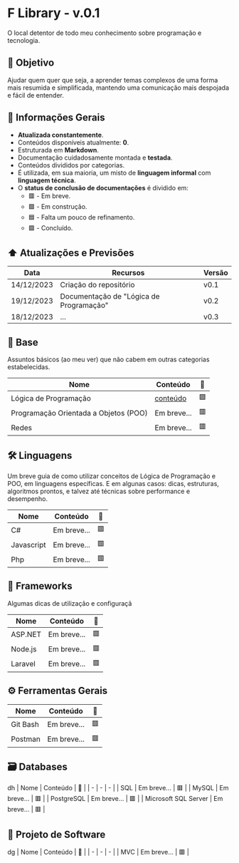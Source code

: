 # F Library - v.0.1

O local detentor de todo meu conhecimento sobre programação e tecnologia.

## 🎯 Objetivo
Ajudar quem quer que seja, a aprender temas complexos de uma forma mais resumida e simplificada, mantendo uma comunicação mais despojada e fácil de entender.

## 📑 Informações Gerais
- **Atualizada constantemente**.
- Conteúdos disponíveis atualmente: **0**.
- Estruturada em **Markdown**.
- Documentação cuidadosamente montada e **testada**.
- Conteúdos divididos por categorias.
- É utilizada, em sua maioria, um misto de **linguagem informal** com **linguagem técnica**.
- O **status de conclusão de documentações** é dividido em:
  - 🟥 - Em breve.
  - 🟪 - Em construção.
  - 🟦 - Falta um pouco de refinamento.
  - 🟩 - Concluído.

## ⬆️ Atualizações e Previsões
| Data | Recursos | Versão |
| - | - | - |
| 14/12/2023 | Criação do repositório | v0.1 |
| 19/12/2023 | Documentação de "Lógica de Programação" | v0.2 |
| 18/12/2023 | ... | v0.3 |

## 🔩 Base
Assuntos básicos (ao meu ver) que não cabem em outras categorias estabelecidas.

| Nome | Conteúdo | 🔳 |
| - | - | - |
| Lógica de Programação | [conteúdo](base/logica-prog/logica-prog.md) | 🟪 |
| Programação Orientada a Objetos (POO) | Em breve... | 🟥 |
| Redes | Em breve... | 🟥 |

## 🛠️ Linguagens
Um breve guia de como utilizar conceitos de Lógica de Programação e POO, em linguagens específicas.
E em algunas casos: dicas, estruturas, algoritmos prontos, e talvez até técnicas sobre performance e desempenho.

| Nome | Conteúdo | 🔳 |
| - | - | - |
| C# | Em breve... | 🟥 |
| Javascript | Em breve... | 🟥 |
| Php | Em breve... | 🟥 |

## 🧰 Frameworks
Algumas dicas de utilização e configuraçã

| Nome | Conteúdo | 🔳 |
| - | - | - |
| ASP\.NET | Em breve... | 🟥 |
| Node\.js | Em breve... | 🟥 |
| Laravel | Em breve... | 🟥 |

## ⚙️ Ferramentas Gerais
| Nome | Conteúdo | 🔳 |
| - | - | - |
| Git Bash | Em breve... | 🟥 |
| Postman | Em breve... | 🟥 |

## 🗃️ Databases
dh
| Nome | Conteúdo | 🔳 |
| - | - | - |
| SQL | Em breve... | 🟥 |
| MySQL | Em breve... | 🟥 |
| PostgreSQL | Em breve... | 🟥 |
| Microsoft SQL Server | Em breve... | 🟥 |


## 📝 Projeto de Software
dg
| Nome | Conteúdo | 🔳 |
| - | - | - |
| MVC | Em breve... | 🟥 |
